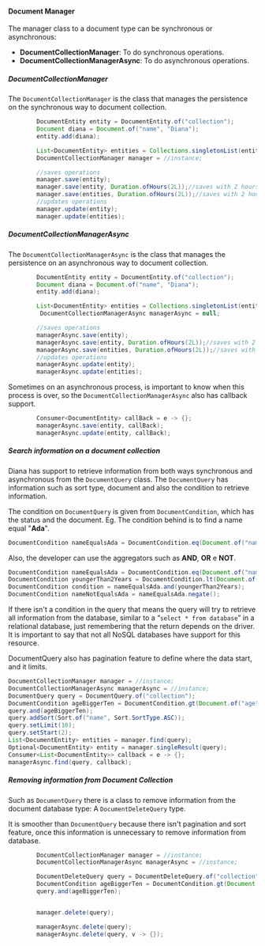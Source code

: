 #### Document Manager

The manager class to a document type can be synchronous or asynchronous:

* **DocumentCollectionManager**: To do synchronous operations.
* **DocumentCollectionManagerAsync**: To do asynchronous operations.

##### **DocumentCollectionManager**

The `DocumentCollectionManager` is the class that manages the persistence on the synchronous way to document collection.

```java
        DocumentEntity entity = DocumentEntity.of("collection");
        Document diana = Document.of("name", "Diana");
        entity.add(diana);

        List<DocumentEntity> entities = Collections.singletonList(entity);
        DocumentCollectionManager manager = //instance;

        //saves operations
        manager.save(entity);
        manager.save(entity, Duration.ofHours(2L));//saves with 2 hours of TTL
        manager.save(entities, Duration.ofHours(2L));//saves with 2 hours of TTL
        //updates operations
        manager.update(entity);
        manager.update(entities);
```

##### **DocumentCollectionManagerAsync**

The `DocumentCollectionManagerAsync` is the class that manages the persistence on an asynchronous way to document collection.

```java
        DocumentEntity entity = DocumentEntity.of("collection");
        Document diana = Document.of("name", "Diana");
        entity.add(diana);

        List<DocumentEntity> entities = Collections.singletonList(entity);
         DocumentCollectionManagerAsync managerAsync = null;

        //saves operations
        managerAsync.save(entity);
        managerAsync.save(entity, Duration.ofHours(2L));//saves with 2 hours of TTL
        managerAsync.save(entities, Duration.ofHours(2L));//saves with 2 hours of TTL
        //updates operations
        managerAsync.update(entity);
        managerAsync.update(entities);
```

Sometimes on an asynchronous process, is important to know when this process is over, so the `DocumentCollectionManagerAsync` also has callback support.

```java
        Consumer<DocumentEntity> callBack = e -> {};
        managerAsync.save(entity, callBack);
        managerAsync.update(entity, callBack);
```

##### Search information on a document collection

#####

Diana has support to retrieve information from both ways synchronous and asynchronous from the `DocumentQuery` class. The `DocumentQuery`  has information such as sort type, document and also the condition to retrieve information.

The condition on `DocumentQuery` is given from `DocumentCondition`, which has the status and the document. Eg. The condition behind is to find a name equal "**Ada**".

```java
DocumentCondition nameEqualsAda = DocumentCondition.eq(Document.of("name", “Ada”));
```

Also, the developer can use the aggregators such as **AND**, **OR** e **NOT**.

```java
DocumentCondition nameEqualsAda = DocumentCondition.eq(Document.of("name", "Ada"));
DocumentCondition youngerThan2Years = DocumentCondition.lt(Document.of("age", 2));
DocumentCondition condition = nameEqualsAda.and(youngerThan2Years);
DocumentCondition nameNotEqualsAda = nameEqualsAda.negate();
```

If there isn't a condition in the query that means the query will try to retrieve all information from the database, similar to a “`select * from database`” in a relational database, just remembering that the return depends on the driver. It is important to say that not all NoSQL databases have support for this resource.

DocumentQuery also has pagination feature to define where the data start, and it limits.

```java
DocumentCollectionManager manager = //instance;
DocumentCollectionManagerAsync managerAsync = //instance;
DocumentQuery query = DocumentQuery.of("collection");
DocumentCondition ageBiggerTen = DocumentCondition.gt(Document.of("age", 10));
query.and(ageBiggerTen);
query.addSort(Sort.of("name", Sort.SortType.ASC));
query.setLimit(10);
query.setStart(2);
List<DocumentEntity> entities = manager.find(query);
Optional<DocumentEntity> entity = manager.singleResult(query);
Consumer<List<DocumentEntity>> callback = e -> {};
managerAsync.find(query, callback);
```



##### Removing information from Document Collection


Such as `DocumentQuery` there is a class to remove information from the document database type: A `DocumentDeleteQuery` type.

It is smoother than `DocumentQuery` because there isn't pagination and sort feature, once this information is unnecessary to remove information from database.



```java
        DocumentCollectionManager manager = //instance;
        DocumentCollectionManagerAsync managerAsync = //instance;

        DocumentDeleteQuery query = DocumentDeleteQuery.of("collection");
        DocumentCondition ageBiggerTen = DocumentCondition.gt(Document.of("age", 10));
        query.and(ageBiggerTen);


        manager.delete(query);

        managerAsync.delete(query);
        managerAsync.delete(query, v -> {});
```
